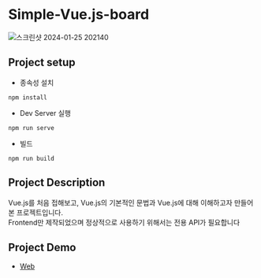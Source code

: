 # Simple-Vue.js-board
![스크린샷 2024-01-25 202140](https://github.com/n47turbo/Simple-Vue.js-board/assets/32701658/2b8beb9d-f7bd-4e9d-b9f5-eae9876c15a2)

## Project setup
* 종속성 설치
```
npm install
```
* Dev Server 실행
```
npm run serve
```
* 빌드
```
npm run build
```
## Project Description
Vue.js를 처음 접해보고,
Vue.js의 기본적인 문법과 Vue.js에 대해 이해하고자 만들어본 프로젝트입니다.<br>
Frontend만 제작되었으며 정상적으로 사용하기 위해서는 전용 API가 필요합니다

## Project Demo
* [Web](https://simple-vue-js-board.vercel.app/)